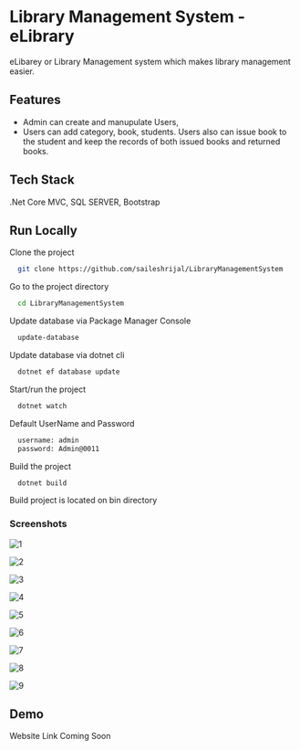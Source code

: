 # Library Management System - eLibrary

eLibarey or Library Management system which makes library management easier.
## Features

- Admin can create and manupulate Users,
- Users can add category, book, students. Users also can issue book to the student and keep the records of both issued books and returned books.

## Tech Stack

.Net Core MVC, SQL SERVER, Bootstrap

## Run Locally

Clone the project

```bash
  git clone https://github.com/saileshrijal/LibraryManagementSystem
```
Go to the project directory

```bash
  cd LibraryManagementSystem
```

Update database via Package Manager Console

```bash
  update-database
```
Update database via dotnet cli

```bash
  dotnet ef database update
```

Start/run the project

```bash
  dotnet watch
```
Default UserName and Password

```bash
  username: admin
  password: Admin@0011
```

Build the project

```bash
  dotnet build
```


Build project is located on bin directory
### Screenshots
![1](https://github.com/saileshrijal/LibraryManagementSystem/assets/88402075/ec22c2a7-0c51-4467-8ef7-c4c6e394218a)

![2](https://github.com/saileshrijal/LibraryManagementSystem/assets/88402075/d6b4eb5a-5333-431d-a983-3e3ad7d14ed5)

![3](https://github.com/saileshrijal/LibraryManagementSystem/assets/88402075/3ed009ef-ab1d-4513-b8c5-5149d9a17e41)

![4](https://github.com/saileshrijal/LibraryManagementSystem/assets/88402075/6ad6c8d1-c1d8-475a-8939-2666f0256122)

![5](https://github.com/saileshrijal/LibraryManagementSystem/assets/88402075/132a1cc6-467b-4b9e-ace6-38c6272a1951)

![6](https://github.com/saileshrijal/LibraryManagementSystem/assets/88402075/ef59492e-adf5-48b1-ab9f-da1653653b37)

![7](https://github.com/saileshrijal/LibraryManagementSystem/assets/88402075/0240e5d7-7a43-449f-b9a6-00fe7d6f5d2e)

![8](https://github.com/saileshrijal/LibraryManagementSystem/assets/88402075/fc444975-88bb-4416-9ad4-8dea1ea7239b)

![9](https://github.com/saileshrijal/LibraryManagementSystem/assets/88402075/54dd6834-c64f-45f8-add1-ca8788ee6a9e)

## Demo

Website Link Coming Soon

